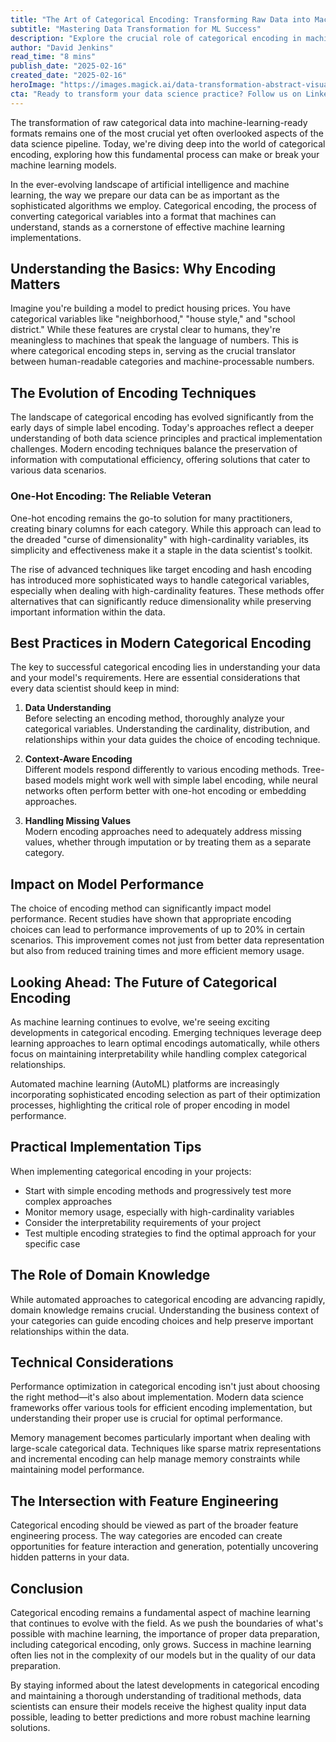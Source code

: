 ```yaml
---
title: "The Art of Categorical Encoding: Transforming Raw Data into Machine Learning Gold"
subtitle: "Mastering Data Transformation for ML Success"
description: "Explore the crucial role of categorical encoding in machine learning success. From basic techniques to advanced methods, learn how proper data transformation can significantly improve model performance and efficiency. Discover best practices, implementation tips, and future trends in this comprehensive guide to turning raw categorical data into valuable ML insights."
author: "David Jenkins"
read_time: "8 mins"
publish_date: "2025-02-16"
created_date: "2025-02-16"
heroImage: "https://images.magick.ai/data-transformation-abstract-visualization.png"
cta: "Ready to transform your data science practice? Follow us on LinkedIn for more expert insights on machine learning, data preparation, and AI development. Join our community of data professionals making waves in the industry!"
---
```


The transformation of raw categorical data into machine-learning-ready formats remains one of the most crucial yet often overlooked aspects of the data science pipeline. Today, we're diving deep into the world of categorical encoding, exploring how this fundamental process can make or break your machine learning models.

In the ever-evolving landscape of artificial intelligence and machine learning, the way we prepare our data can be as important as the sophisticated algorithms we employ. Categorical encoding, the process of converting categorical variables into a format that machines can understand, stands as a cornerstone of effective machine learning implementations.

## Understanding the Basics: Why Encoding Matters

Imagine you're building a model to predict housing prices. You have categorical variables like "neighborhood," "house style," and "school district." While these features are crystal clear to humans, they're meaningless to machines that speak the language of numbers. This is where categorical encoding steps in, serving as the crucial translator between human-readable categories and machine-processable numbers.

## The Evolution of Encoding Techniques

The landscape of categorical encoding has evolved significantly from the early days of simple label encoding. Today's approaches reflect a deeper understanding of both data science principles and practical implementation challenges. Modern encoding techniques balance the preservation of information with computational efficiency, offering solutions that cater to various data scenarios.

### One-Hot Encoding: The Reliable Veteran

One-hot encoding remains the go-to solution for many practitioners, creating binary columns for each category. While this approach can lead to the dreaded "curse of dimensionality" with high-cardinality variables, its simplicity and effectiveness make it a staple in the data scientist's toolkit.

The rise of advanced techniques like target encoding and hash encoding has introduced more sophisticated ways to handle categorical variables, especially when dealing with high-cardinality features. These methods offer alternatives that can significantly reduce dimensionality while preserving important information within the data.

## Best Practices in Modern Categorical Encoding

The key to successful categorical encoding lies in understanding your data and your model's requirements. Here are essential considerations that every data scientist should keep in mind:

1. **Data Understanding**  
   Before selecting an encoding method, thoroughly analyze your categorical variables. Understanding the cardinality, distribution, and relationships within your data guides the choice of encoding technique.

2. **Context-Aware Encoding**  
   Different models respond differently to various encoding methods. Tree-based models might work well with simple label encoding, while neural networks often perform better with one-hot encoding or embedding approaches.

3. **Handling Missing Values**  
   Modern encoding approaches need to adequately address missing values, whether through imputation or by treating them as a separate category.

## Impact on Model Performance

The choice of encoding method can significantly impact model performance. Recent studies have shown that appropriate encoding choices can lead to performance improvements of up to 20% in certain scenarios. This improvement comes not just from better data representation but also from reduced training times and more efficient memory usage.

## Looking Ahead: The Future of Categorical Encoding

As machine learning continues to evolve, we're seeing exciting developments in categorical encoding. Emerging techniques leverage deep learning approaches to learn optimal encodings automatically, while others focus on maintaining interpretability while handling complex categorical relationships.

Automated machine learning (AutoML) platforms are increasingly incorporating sophisticated encoding selection as part of their optimization processes, highlighting the critical role of proper encoding in model performance.

## Practical Implementation Tips

When implementing categorical encoding in your projects:

- Start with simple encoding methods and progressively test more complex approaches
- Monitor memory usage, especially with high-cardinality variables
- Consider the interpretability requirements of your project
- Test multiple encoding strategies to find the optimal approach for your specific case

## The Role of Domain Knowledge

While automated approaches to categorical encoding are advancing rapidly, domain knowledge remains crucial. Understanding the business context of your categories can guide encoding choices and help preserve important relationships within the data.

## Technical Considerations

Performance optimization in categorical encoding isn't just about choosing the right method—it's also about implementation. Modern data science frameworks offer various tools for efficient encoding implementation, but understanding their proper use is crucial for optimal performance.

Memory management becomes particularly important when dealing with large-scale categorical data. Techniques like sparse matrix representations and incremental encoding can help manage memory constraints while maintaining model performance.

## The Intersection with Feature Engineering

Categorical encoding should be viewed as part of the broader feature engineering process. The way categories are encoded can create opportunities for feature interaction and generation, potentially uncovering hidden patterns in your data.

## Conclusion

Categorical encoding remains a fundamental aspect of machine learning that continues to evolve with the field. As we push the boundaries of what's possible with machine learning, the importance of proper data preparation, including categorical encoding, only grows. Success in machine learning often lies not in the complexity of our models but in the quality of our data preparation.

By staying informed about the latest developments in categorical encoding and maintaining a thorough understanding of traditional methods, data scientists can ensure their models receive the highest quality input data possible, leading to better predictions and more robust machine learning solutions.
